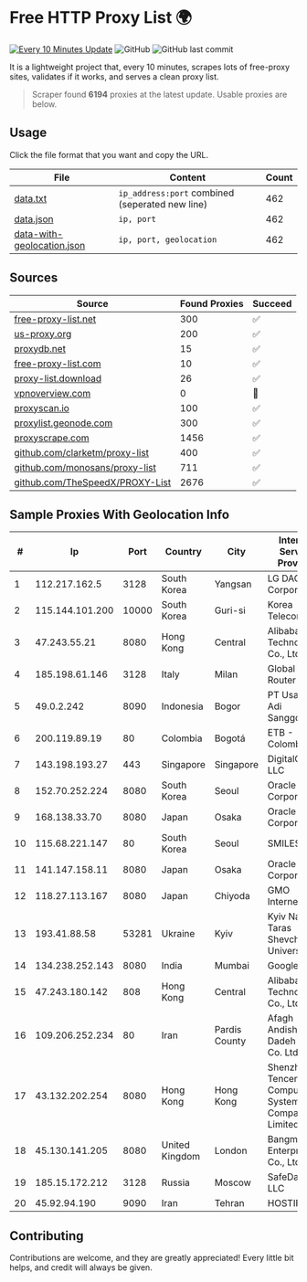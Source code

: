 
# Free HTTP Proxy List 🌍

[![Every 10 Minutes Update](https://github.com/mertguvencli/http-proxy-list/actions/workflows/main.yml/badge.svg?branch=main)](https://github.com/mertguvencli/http-proxy-list/actions/workflows/main.yml)
![GitHub](https://img.shields.io/github/license/mertguvencli/http-proxy-list)
![GitHub last commit](https://img.shields.io/github/last-commit/mertguvencli/http-proxy-list)

It is a lightweight project that, every 10 minutes, scrapes lots of free-proxy sites, validates if it works, and serves a clean proxy list.


> Scraper found **6194** proxies at the latest update. Usable proxies are below.

## Usage

Click the file format that you want and copy the URL.


|File|Content|Count|
|----|-------|-----|
|[data.txt](https://raw.githubusercontent.com/mertguvencli/http-proxy-list/main/proxy-list/data.txt)|`ip_address:port` combined (seperated new line)|462|
|[data.json](https://raw.githubusercontent.com/mertguvencli/http-proxy-list/main/proxy-list/data.json)|`ip, port`|462|
|[data-with-geolocation.json](https://raw.githubusercontent.com/mertguvencli/http-proxy-list/main/proxy-list/data-with-geolocation.json)|`ip, port, geolocation`|462|

## Sources

|Source|Found Proxies|Succeed|
|------|-------------|-------|
|[free-proxy-list.net](https://free-proxy-list.net)|300|✅|
|[us-proxy.org](https://www.us-proxy.org)|200|✅|
|[proxydb.net](http://proxydb.net)|15|✅|
|[free-proxy-list.com](https://free-proxy-list.com/?page=&port=&type%5B%5D=http&type%5B%5D=https&up_time=0&search=Search)|10|✅|
|[proxy-list.download](https://www.proxy-list.download/HTTP)|26|✅|
|[vpnoverview.com](https://vpnoverview.com/privacy/anonymous-browsing/free-proxy-servers)|0|🚫|
|[proxyscan.io](https://www.proxyscan.io)|100|✅|
|[proxylist.geonode.com](https://proxylist.geonode.com/api/proxy-list?limit=300&page=1&sort_by=lastChecked&sort_type=desc&protocols=http,https)|300|✅|
|[proxyscrape.com](https://api.proxyscrape.com/v2/?request=displayproxies&protocol=http&timeout=10000&country=all&ssl=all&anonymity=all)|1456|✅|
|[github.com/clarketm/proxy-list](https://raw.githubusercontent.com/clarketm/proxy-list/master/proxy-list-raw.txt)|400|✅|
|[github.com/monosans/proxy-list](https://raw.githubusercontent.com/monosans/proxy-list/main/proxies/http.txt)|711|✅|
|[github.com/TheSpeedX/PROXY-List](https://raw.githubusercontent.com/TheSpeedX/PROXY-List/master/http.txt)|2676|✅|


## Sample Proxies With Geolocation Info

|#|Ip|Port|Country|City|Internet Service Provider|
|-|--|----|-------|----|-------------------------|
|1|112.217.162.5|3128|South Korea|Yangsan|LG DACOM Corporation|
|2|115.144.101.200|10000|South Korea|Guri-si|Korea Telecom|
|3|47.243.55.21|8080|Hong Kong|Central|Alibaba (US) Technology Co., Ltd.|
|4|185.198.61.146|3128|Italy|Milan|Global Router LLC|
|5|49.0.2.242|8090|Indonesia|Bogor|PT Usaha Adi Sanggoro|
|6|200.119.89.19|80|Colombia|Bogotá|ETB - Colombia|
|7|143.198.193.27|443|Singapore|Singapore|DigitalOcean, LLC|
|8|152.70.252.224|8080|South Korea|Seoul|Oracle Corporation|
|9|168.138.33.70|8080|Japan|Osaka|Oracle Corporation|
|10|115.68.221.147|80|South Korea|Seoul|SMILESERV|
|11|141.147.158.11|8080|Japan|Osaka|Oracle Corporation|
|12|118.27.113.167|8080|Japan|Chiyoda|GMO Internet, Inc.|
|13|193.41.88.58|53281|Ukraine|Kyiv|Kyiv National Taras Shevchenko University|
|14|134.238.252.143|8080|India|Mumbai|Google LLC|
|15|47.243.180.142|808|Hong Kong|Central|Alibaba (US) Technology Co., Ltd.|
|16|109.206.252.234|80|Iran|Pardis County|Afagh Andish Dadeh Pardis Co. Ltd|
|17|43.132.202.254|8080|Hong Kong|Hong Kong|Shenzhen Tencent Computer Systems Company Limited|
|18|45.130.141.205|8080|United Kingdom|London|Bangmod Enterprise Co., Ltd.|
|19|185.15.172.212|3128|Russia|Moscow|SafeData LLC|
|20|45.92.94.190|9090|Iran|Tehran|HOSTIRAN|



## Contributing

Contributions are welcome, and they are greatly appreciated! Every
little bit helps, and credit will always be given.

